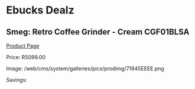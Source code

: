 
# Ebucks Dealz
## Smeg: Retro Coffee Grinder - Cream CGF01BLSA
[Product Page](https://www.ebucks.com/web/shop/productSelected.do?prodId=1231269759&catId=1196428103)

Price: R5099.00

Image: /web/cms/system/galleries/pics/prodimg/71945EEEE.png

Savings: 


	